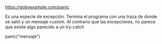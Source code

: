 https://gobyexample.com/panic

Es una especie de excepción.
Termina el programa con una traza de donde se salió y un mensaje custom.
Al contrario que las excepciones, no parece que existe algo parecido a un try-catch

panic("mensaje")
